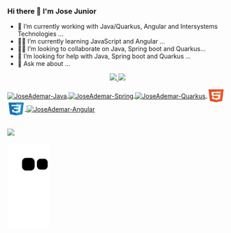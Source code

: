 ### Hi there 👋 I'm Jose Junior


- 🔭 I’m currently working with Java/Quarkus, Angular and Intersystems Technologies ...
- 🐱‍👤 I’m currently learning JavaScript and Angular ...
- 🐱‍🚀 I’m looking to collaborate on Java, Spring boot and Quarkus...
- 🤔 I’m looking for help with Java, Spring boot and Quarkus ...
- 💬 Ask me about ...

<div align="center">
  <a href="https://github.com/joseademar">
  <img height="180em" src="https://github-readme-stats.vercel.app/api?username=joseademar&show_icons=true&theme=dracula&include_all_commits=true&count_private=true"/>
  <img height="180em" src="https://github-readme-stats.vercel.app/api/top-langs/?username=joseademar&layout=compact&langs_count=7&theme=dracula"/>
</div>
<div style="display: inline_block"><br>
  <img align="center" alt="JoseAdemar-Java" height="30" width="40" src="https://cdn.jsdelivr.net/gh/devicons/devicon/icons/java/java-original.svg">
  <img align="center" alt="JoseAdemar-Spring" height="30" width="40" src="https://cdn.jsdelivr.net/gh/devicons/devicon/icons/spring/spring-original.svg">
  <img align="center" alt="JoseAdemar-Quarkus" height="30" width="40" src="https://design.jboss.org/quarkus/logo/final/PNG/quarkus_logo_vertical_rgb_1280px_default.png">
  <img align="center" alt="JoseAdemar-HTML" height="30" width="40" src="https://raw.githubusercontent.com/devicons/devicon/master/icons/html5/html5-original.svg">
  <img align="center" alt="JoseAdemar-CSS" height="30" width="40" src="https://raw.githubusercontent.com/devicons/devicon/master/icons/css3/css3-original.svg">
  <img align="center" alt="JoseAdemar-Angular" height="30" width="40" src="https://cdn.jsdelivr.net/gh/devicons/devicon/icons/angularjs/angularjs-original.svg">
  
  
</div>
  
  ##
 
<div> 

  <a href="https://www.linkedin.com/in/josejuniordev/" target="_blank"><img src="https://img.shields.io/badge/-LinkedIn-%230077B5?style=for-the-badge&logo=linkedin&logoColor=white" target="_blank"></a> 
 
  ![Snake animation](https://github.com/rafaballerini/rafaballerini/blob/output/github-contribution-grid-snake.svg)
 
</div>
